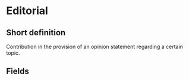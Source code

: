 # Editorial
## Short definition
Contribution in the provision of an opinion statement regarding a certain topic.
## Fields
